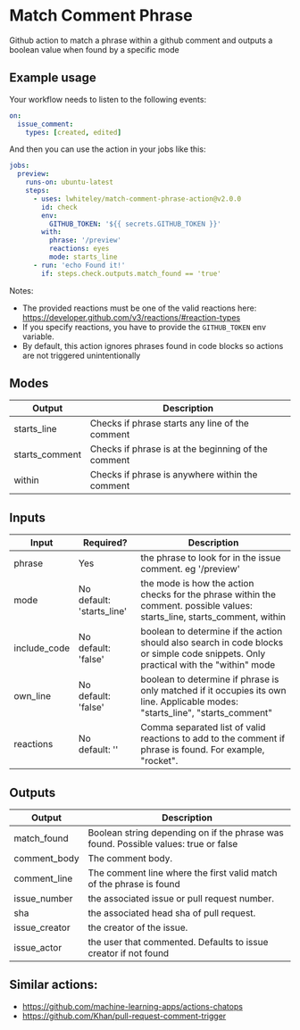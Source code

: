 # Match Comment Phrase

Github action to match a phrase within a github comment and outputs a boolean value when found by a specific mode

## Example usage

Your workflow needs to listen to the following events:

```yml
on:
  issue_comment:
    types: [created, edited]
```

And then you can use the action in your jobs like this:

```yml
jobs:
  preview:
    runs-on: ubuntu-latest
    steps:
      - uses: lwhiteley/match-comment-phrase-action@v2.0.0
        id: check
        env:
          GITHUB_TOKEN: '${{ secrets.GITHUB_TOKEN }}'
        with:
          phrase: '/preview'
          reactions: eyes
          mode: starts_line
      - run: 'echo Found it!'
        if: steps.check.outputs.match_found == 'true'
```

Notes:

- The provided reactions must be one of the valid reactions here: https://developer.github.com/v3/reactions/#reaction-types
- If you specify reactions, you have to provide the `GITHUB_TOKEN` env variable.
- By default, this action ignores phrases found in code blocks so actions are not triggered unintentionally

## Modes

| Output         | Description                                         |
| -------------- | --------------------------------------------------- |
| starts_line    | Checks if phrase starts any line of the comment     |
| starts_comment | Checks if phrase is at the beginning of the comment |
| within         | Checks if phrase is anywhere within the comment     |

## Inputs

| Input        | Required?                      | Description                                                                                                                         |
| ------------ | ------------------------------ | ----------------------------------------------------------------------------------------------------------------------------------- |
| phrase       | Yes                            | the phrase to look for in the issue comment. eg '/preview'                                                                          |
| mode         | No <br/>default: 'starts_line' | the mode is how the action checks for the phrase within the comment. possible values: starts_line, starts_comment, within           |
| include_code | No <br/>default: 'false'       | boolean to determine if the action should also search in code blocks or simple code snippets. Only practical with the "within" mode |
| own_line     | No <br/>default: 'false'       | boolean to determine if phrase is only matched if it occupies its own line. Applicable modes: "starts_line", "starts_comment"       |
| reactions    | No <br/> default: ''           | Comma separated list of valid reactions to add to the comment if phrase is found. For example, "rocket".                            |

## Outputs

| Output        | Description                                                                         |
| ------------- | ----------------------------------------------------------------------------------- |
| match_found   | Boolean string depending on if the phrase was found. Possible values: true or false |
| comment_body  | The comment body.                                                                   |
| comment_line  | The comment line where the first valid match of the phrase is found                 |
| issue_number  | the associated issue or pull request number.                                        |
| sha           | the associated head sha of pull request.                                            |
| issue_creator | the creator of the issue.                                                           |
| issue_actor   | the user that commented. Defaults to issue creator if not found                     |

## Similar actions:

- https://github.com/machine-learning-apps/actions-chatops
- https://github.com/Khan/pull-request-comment-trigger
